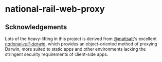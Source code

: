 # national-rail-web-proxy

## Scknowledgements
Lots of the heavy-lifting in this project is derived from [@mattsalt](https://github.com/mattsalt)'s excellent [*national-rail-darwin*](https://github.com/mattsalt/national-rail-darwin), which provides an object-oriented method of proxying Darwin, more suited to static apps and other environments lacking the stringent security requirements of client-side apps.
